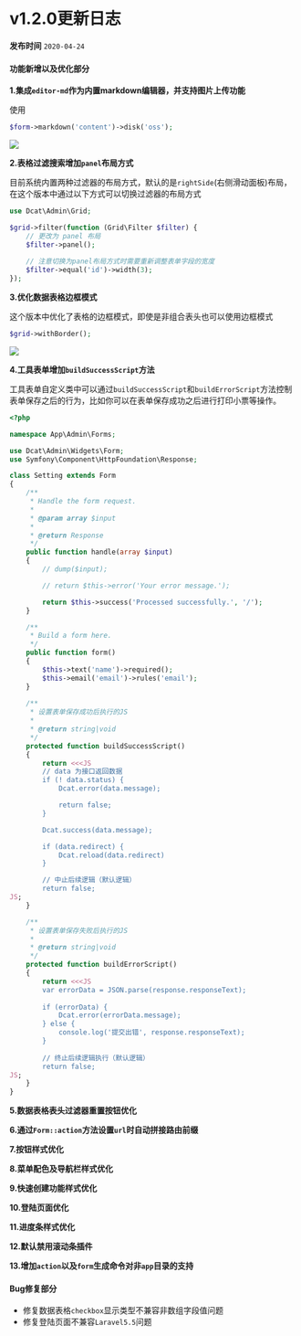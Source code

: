 # v1.2.0更新日志

**发布时间** `2020-04-24`

#### 功能新增以及优化部分

**1.集成`editor-md`作为内置markdown编辑器，并支持图片上传功能**

使用
```php
$form->markdown('content')->disk('oss');
```

<a href="https://cdn.learnku.com/uploads/images/202004/24/38389/CvmM1N0yre.png!large" target="_blank">
    <img class="img img-full" src="https://cdn.learnku.com/uploads/images/202004/24/38389/CvmM1N0yre.png!large">
</a>

**2.表格过滤搜索增加`panel`布局方式**

目前系统内置两种过滤器的布局方式，默认的是`rightSide`(右侧滑动面板)布局，在这个版本中通过以下方式可以切换过滤器的布局方式

```php
use Dcat\Admin\Grid;

$grid->filter(function (Grid\Filter $filter) {
    // 更改为 panel 布局
    $filter->panel();
    
    // 注意切换为panel布局方式时需要重新调整表单字段的宽度
    $filter->equal('id')->width(3);
});
```

**3.优化数据表格边框模式**

这个版本中优化了表格的边框模式，即使是非组合表头也可以使用边框模式

```php
$grid->withBorder();
```

<a href="https://cdn.learnku.com/uploads/images/202004/24/38389/zQXwonRNhV.png!large" target="_blank">
    <img class="img img-full" src="https://cdn.learnku.com/uploads/images/202004/24/38389/zQXwonRNhV.png!large">
</a>


**4.工具表单增加`buildSuccessScript`方法**

工具表单自定义类中可以通过`buildSuccessScript`和`buildErrorScript`方法控制表单保存之后的行为，比如你可以在表单保存成功之后进行打印小票等操作。

```php
<?php

namespace App\Admin\Forms;

use Dcat\Admin\Widgets\Form;
use Symfony\Component\HttpFoundation\Response;

class Setting extends Form
{
    /**
     * Handle the form request.
     *
     * @param array $input
     *
     * @return Response
     */
    public function handle(array $input)
    {
        // dump($input);

        // return $this->error('Your error message.');

        return $this->success('Processed successfully.', '/');
    }

    /**
     * Build a form here.
     */
    public function form()
    {
        $this->text('name')->required();
        $this->email('email')->rules('email');
    }
    
    /**
 	 * 设置表单保存成功后执行的JS
 	 * 
	 * @return string|void
	 */
	protected function buildSuccessScript()
	{
	    return <<<JS
		// data 为接口返回数据
		if (! data.status) {
			Dcat.error(data.message);

			return false;
		}

		Dcat.success(data.message);

		if (data.redirect) {
			Dcat.reload(data.redirect)
		}

		// 中止后续逻辑（默认逻辑）
		return false;
JS;
	}

	/**
	 * 设置表单保存失败后执行的JS
	 * 
	 * @return string|void
	 */
	protected function buildErrorScript()
	{
		return <<<JS
		var errorData = JSON.parse(response.responseText);
		
		if (errorData) {
			Dcat.error(errorData.message);
		} else {
			console.log('提交出错', response.responseText);
		}
		
		// 终止后续逻辑执行（默认逻辑）
		return false;
JS;
	}
}
```


**5.数据表格表头过滤器重置按钮优化**

**6.通过`Form::action`方法设置`url`时自动拼接路由前缀**

**7.按钮样式优化**

**8.菜单配色及导航栏样式优化**

**9.快速创建功能样式优化**

**10.登陆页面优化**

**11.进度条样式优化**

**12.默认禁用滚动条插件**

**13.增加`action`以及`form`生成命令对非`app`目录的支持**

#### Bug修复部分

- 修复数据表格`checkbox`显示类型不兼容非数组字段值问题
- 修复登陆页面不兼容`Laravel5.5`问题